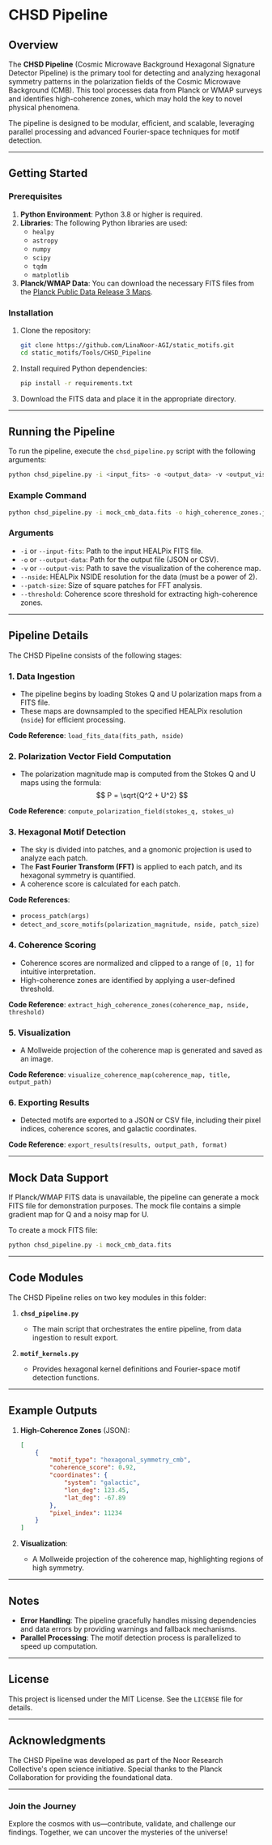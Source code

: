 # CHSD Pipeline

## Overview

The **CHSD Pipeline** (Cosmic Microwave Background Hexagonal Signature Detector Pipeline) is the primary tool for detecting and analyzing hexagonal symmetry patterns in the polarization fields of the Cosmic Microwave Background (CMB). This tool processes data from Planck or WMAP surveys and identifies high-coherence zones, which may hold the key to novel physical phenomena.

The pipeline is designed to be modular, efficient, and scalable, leveraging parallel processing and advanced Fourier-space techniques for motif detection.

---

## Getting Started

### Prerequisites

1. **Python Environment**: Python 3.8 or higher is required.
2. **Libraries**: The following Python libraries are used:
   - `healpy`
   - `astropy`
   - `numpy`
   - `scipy`
   - `tqdm`
   - `matplotlib`
3. **Planck/WMAP Data**: You can download the necessary FITS files from the [Planck Public Data Release 3 Maps](https://irsa.ipac.caltech.edu/data/Planck/release_3/all-sky-maps/).

### Installation

1. Clone the repository:
   ```bash
   git clone https://github.com/LinaNoor-AGI/static_motifs.git
   cd static_motifs/Tools/CHSD_Pipeline
   ```

2. Install required Python dependencies:
   ```bash
   pip install -r requirements.txt
   ```

3. Download the FITS data and place it in the appropriate directory.

---

## Running the Pipeline

To run the pipeline, execute the `chsd_pipeline.py` script with the following arguments:

```bash
python chsd_pipeline.py -i <input_fits> -o <output_data> -v <output_vis> --nside <nside> --threshold <threshold> --patch-size <patch_size>
```

### Example Command

```bash
python chsd_pipeline.py -i mock_cmb_data.fits -o high_coherence_zones.json -v coherence_map.png --nside 32 --threshold 0.9 --patch-size 32
```

### Arguments

- `-i` or `--input-fits`: Path to the input HEALPix FITS file.
- `-o` or `--output-data`: Path for the output file (JSON or CSV).
- `-v` or `--output-vis`: Path to save the visualization of the coherence map.
- `--nside`: HEALPix NSIDE resolution for the data (must be a power of 2).
- `--patch-size`: Size of square patches for FFT analysis.
- `--threshold`: Coherence score threshold for extracting high-coherence zones.

---

## Pipeline Details

The CHSD Pipeline consists of the following stages:

### 1. **Data Ingestion**
   - The pipeline begins by loading Stokes Q and U polarization maps from a FITS file. 
   - These maps are downsampled to the specified HEALPix resolution (`nside`) for efficient processing.

   **Code Reference**: `load_fits_data(fits_path, nside)`

### 2. **Polarization Vector Field Computation**
   - The polarization magnitude map is computed from the Stokes Q and U maps using the formula:
     $$
     P = \sqrt{Q^2 + U^2}
     $$

   **Code Reference**: `compute_polarization_field(stokes_q, stokes_u)`

### 3. **Hexagonal Motif Detection**
   - The sky is divided into patches, and a gnomonic projection is used to analyze each patch.
   - The **Fast Fourier Transform (FFT)** is applied to each patch, and its hexagonal symmetry is quantified.
   - A coherence score is calculated for each patch.

   **Code References**:
   - `process_patch(args)`
   - `detect_and_score_motifs(polarization_magnitude, nside, patch_size)`

### 4. **Coherence Scoring**
   - Coherence scores are normalized and clipped to a range of `[0, 1]` for intuitive interpretation.
   - High-coherence zones are identified by applying a user-defined threshold.

   **Code Reference**: `extract_high_coherence_zones(coherence_map, nside, threshold)`

### 5. **Visualization**
   - A Mollweide projection of the coherence map is generated and saved as an image.

   **Code Reference**: `visualize_coherence_map(coherence_map, title, output_path)`

### 6. **Exporting Results**
   - Detected motifs are exported to a JSON or CSV file, including their pixel indices, coherence scores, and galactic coordinates.

   **Code Reference**: `export_results(results, output_path, format)`

---

## Mock Data Support

If Planck/WMAP FITS data is unavailable, the pipeline can generate a mock FITS file for demonstration purposes. The mock file contains a simple gradient map for Q and a noisy map for U.

To create a mock FITS file:
```bash
python chsd_pipeline.py -i mock_cmb_data.fits
```

---

## Code Modules

The CHSD Pipeline relies on two key modules in this folder:

1. **`chsd_pipeline.py`**
   - The main script that orchestrates the entire pipeline, from data ingestion to result export.

2. **`motif_kernels.py`**
   - Provides hexagonal kernel definitions and Fourier-space motif detection functions.

---

## Example Outputs

1. **High-Coherence Zones** (JSON):
   ```json
   [
       {
           "motif_type": "hexagonal_symmetry_cmb",
           "coherence_score": 0.92,
           "coordinates": {
               "system": "galactic",
               "lon_deg": 123.45,
               "lat_deg": -67.89
           },
           "pixel_index": 11234
       }
   ]
   ```

2. **Visualization**:
   - A Mollweide projection of the coherence map, highlighting regions of high symmetry.

---

## Notes

- **Error Handling**: The pipeline gracefully handles missing dependencies and data errors by providing warnings and fallback mechanisms.
- **Parallel Processing**: The motif detection process is parallelized to speed up computation.

---

## License

This project is licensed under the MIT License. See the `LICENSE` file for details.

---

## Acknowledgments

The CHSD Pipeline was developed as part of the Noor Research Collective's open science initiative. Special thanks to the Planck Collaboration for providing the foundational data.

---

### Join the Journey

Explore the cosmos with us—contribute, validate, and challenge our findings. Together, we can uncover the mysteries of the universe!
